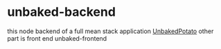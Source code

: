 # unbaked-backend
this node backend of a full mean stack application
<a href="https://unbakedpotato.herokuapp.com">UnbakedPotato</a>
other part is front end unbaked-frontend
